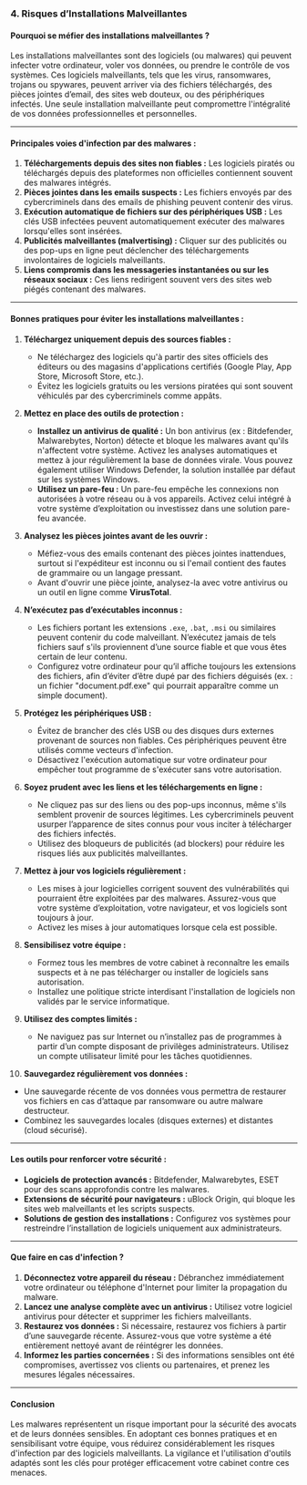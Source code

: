 
### 4. **Risques d’Installations Malveillantes**

#### Pourquoi se méfier des installations malveillantes ?

Les installations malveillantes sont des logiciels (ou malwares) qui peuvent infecter votre ordinateur, voler vos données, ou prendre le contrôle de vos systèmes. Ces logiciels malveillants, tels que les virus, ransomwares, trojans ou spywares, peuvent arriver via des fichiers téléchargés, des pièces jointes d’email, des sites web douteux, ou des périphériques infectés. Une seule installation malveillante peut compromettre l'intégralité de vos données professionnelles et personnelles.

---

#### Principales voies d'infection par des malwares :

1. **Téléchargements depuis des sites non fiables :** Les logiciels piratés ou téléchargés depuis des plateformes non officielles contiennent souvent des malwares intégrés.
2. **Pièces jointes dans les emails suspects :** Les fichiers envoyés par des cybercriminels dans des emails de phishing peuvent contenir des virus.
3. **Exécution automatique de fichiers sur des périphériques USB :** Les clés USB infectées peuvent automatiquement exécuter des malwares lorsqu'elles sont insérées.
4. **Publicités malveillantes (malvertising) :** Cliquer sur des publicités ou des pop-ups en ligne peut déclencher des téléchargements involontaires de logiciels malveillants.
5. **Liens compromis dans les messageries instantanées ou sur les réseaux sociaux :** Ces liens redirigent souvent vers des sites web piégés contenant des malwares.

---

#### Bonnes pratiques pour éviter les installations malveillantes :

1. **Téléchargez uniquement depuis des sources fiables :**
   - Ne téléchargez des logiciels qu'à partir des sites officiels des éditeurs ou des magasins d'applications certifiés (Google Play, App Store, Microsoft Store, etc.).
   - Évitez les logiciels gratuits ou les versions piratées qui sont souvent véhiculés par des cybercriminels comme appâts.

2. **Mettez en place des outils de protection :**
   - **Installez un antivirus de qualité :** Un bon antivirus (ex : Bitdefender, Malwarebytes, Norton) détecte et bloque les malwares avant qu'ils n'affectent votre système. Activez les analyses automatiques et mettez à jour régulièrement la base de données virale. Vous pouvez également utiliser Windows Defender, la solution installée par défaut sur les systèmes Windows.
   - **Utilisez un pare-feu :** Un pare-feu empêche les connexions non autorisées à votre réseau ou à vos appareils. Activez celui intégré à votre système d’exploitation ou investissez dans une solution pare-feu avancée.

3. **Analysez les pièces jointes avant de les ouvrir :**
   - Méfiez-vous des emails contenant des pièces jointes inattendues, surtout si l'expéditeur est inconnu ou si l'email contient des fautes de grammaire ou un langage pressant.
   - Avant d'ouvrir une pièce jointe, analysez-la avec votre antivirus ou un outil en ligne comme **VirusTotal**.

4. **N’exécutez pas d’exécutables inconnus :**
   - Les fichiers portant les extensions `.exe`, `.bat`, `.msi` ou similaires peuvent contenir du code malveillant. N’exécutez jamais de tels fichiers sauf s'ils proviennent d’une source fiable et que vous êtes certain de leur contenu.
   - Configurez votre ordinateur pour qu’il affiche toujours les extensions des fichiers, afin d’éviter d’être dupé par des fichiers déguisés (ex. : un fichier "document.pdf.exe" qui pourrait apparaître comme un simple document).

5. **Protégez les périphériques USB :**
   - Évitez de brancher des clés USB ou des disques durs externes provenant de sources non fiables. Ces périphériques peuvent être utilisés comme vecteurs d'infection.
   - Désactivez l'exécution automatique sur votre ordinateur pour empêcher tout programme de s'exécuter sans votre autorisation.

6. **Soyez prudent avec les liens et les téléchargements en ligne :**
   - Ne cliquez pas sur des liens ou des pop-ups inconnus, même s'ils semblent provenir de sources légitimes. Les cybercriminels peuvent usurper l’apparence de sites connus pour vous inciter à télécharger des fichiers infectés.
   - Utilisez des bloqueurs de publicités (ad blockers) pour réduire les risques liés aux publicités malveillantes.

7. **Mettez à jour vos logiciels régulièrement :**
   - Les mises à jour logicielles corrigent souvent des vulnérabilités qui pourraient être exploitées par des malwares. Assurez-vous que votre système d’exploitation, votre navigateur, et vos logiciels sont toujours à jour.
   - Activez les mises à jour automatiques lorsque cela est possible.

8. **Sensibilisez votre équipe :**
   - Formez tous les membres de votre cabinet à reconnaître les emails suspects et à ne pas télécharger ou installer de logiciels sans autorisation.
   - Installez une politique stricte interdisant l'installation de logiciels non validés par le service informatique.

9. **Utilisez des comptes limités :**
   - Ne naviguez pas sur Internet ou n’installez pas de programmes à partir d’un compte disposant de privilèges administrateurs. Utilisez un compte utilisateur limité pour les tâches quotidiennes.

10. **Sauvegardez régulièrement vos données :**
   - Une sauvegarde récente de vos données vous permettra de restaurer vos fichiers en cas d’attaque par ransomware ou autre malware destructeur.
   - Combinez les sauvegardes locales (disques externes) et distantes (cloud sécurisé).

---

#### Les outils pour renforcer votre sécurité :

- **Logiciels de protection avancés :** Bitdefender, Malwarebytes, ESET pour des scans approfondis contre les malwares.
- **Extensions de sécurité pour navigateurs :** uBlock Origin, qui bloque les sites web malveillants et les scripts suspects.
- **Solutions de gestion des installations :** Configurez vos systèmes pour restreindre l’installation de logiciels uniquement aux administrateurs.

---

#### Que faire en cas d'infection ?

1. **Déconnectez votre appareil du réseau :** Débranchez immédiatement votre ordinateur ou téléphone d'Internet pour limiter la propagation du malware.
2. **Lancez une analyse complète avec un antivirus :** Utilisez votre logiciel antivirus pour détecter et supprimer les fichiers malveillants.
3. **Restaurez vos données :** Si nécessaire, restaurez vos fichiers à partir d’une sauvegarde récente. Assurez-vous que votre système a été entièrement nettoyé avant de réintégrer les données.
4. **Informez les parties concernées :** Si des informations sensibles ont été compromises, avertissez vos clients ou partenaires, et prenez les mesures légales nécessaires.

---

#### Conclusion

Les malwares représentent un risque important pour la sécurité des avocats et de leurs données sensibles. En adoptant ces bonnes pratiques et en sensibilisant votre équipe, vous réduirez considérablement les risques d'infection par des logiciels malveillants. La vigilance et l'utilisation d'outils adaptés sont les clés pour protéger efficacement votre cabinet contre ces menaces.